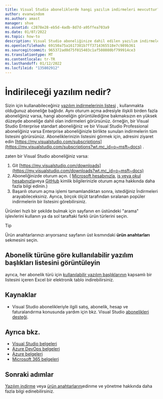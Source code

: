 ```yaml
---
title: Visual Studio aboneliklerde hangi yazılım indirmeleri mevcuttur? | Microsoft Belgeleri
author: evanwindom
ms.author: amast
manager: shve
ms.assetid: c2878e28-eb5d-4adb-8d7d-a95ffea703a9
ms.date: 01/07/2022
ms.topic: how-to
description: Visual Studio aboneliğinize dahil edilen yazılım indirmelerinin bir listesini bulun.
ms.openlocfilehash: 69150a75a1617381b7ff3714365518e7c989b361
ms.sourcegitcommit: 965372ad0d75f015403c1af508080bf799914ce3
ms.translationtype: MT
ms.contentlocale: tr-TR
ms.lasthandoff: 01/12/2022
ms.locfileid: "135802912"
---
```

# <a name="what-software-is-available-for-download"></a>İndirileceği yazılım nedir?
Sizin için kullanabileceğiniz [yazılım indirmelerinin listesi](https://download.microsoft.com/download/1/5/4/15454442-CF17-47B9-A65D-DF84EF88511B/Visual_Studio_by_Subscription_Level.xlsx) , kullanmakta olduğunuz aboneliğe bağlıdır.  Aynı oturum açma adresiyle ilişkili birden fazla aboneliğiniz varsa, hangi aboneliğin görüntülediğine bakmaksızın en yüksek düzeyde aboneliğe dahil olan indirmeleri görürsünüz.  örneğin, bir Visual Studio Enterprise standart aboneliğiniz ve bir Visual Studio Professional aboneliğiniz varsa Enterprise aboneliğinizle birlikte sunulan indirmelerin tüm listesini görürsünüz.  Aboneliklerinizin listesini görmek için, adresini ziyaret edin [https://my.visualstudio.com/subscriptions](https://my.visualstudio.com/subscriptions?wt.mc_id=o~msft~docs) .

zaten bir Visual Studio aboneliğiniz varsa:
1. Git [https://my.visualstudio.com/downloads](https://my.visualstudio.com/downloads?wt.mc_id=o~msft~docs)
2. Aboneliğinizde oturum açın. ( [Microsoft hesabınızla](sign-in-msa.md), [iş veya okul hesabınızla](sign-in-work.md)veya [GitHub](sign-in-github.md) kimlik bilgilerinizle oturum açma hakkında daha fazla bilgi edinin.)
3. Başarılı oturum açma işlemi tamamlandıktan sonra, istediğiniz İndirmeleri arayabileceksiniz.  Ayrıca, birçok ölçüt tarafından sıralanan popüler indirmelerin bir listesini görebilirsiniz.

Ürünleri hızlı bir şekilde bulmak için sayfanın en üstündeki "arama" işlevlerini kullanın ya da sol taraftaki farklı ürün türlerini seçin.

> [!TIP]
> Ürün anahtarlarınızı arıyorsanız sayfanın üst kısmındaki **ürün anahtarları** sekmesini seçin.

## <a name="see-a-list-of-available-software-titles-by-subscription-type"></a>Abonelik türüne göre kullanılabilir yazılım başlıkları listesini görüntüleyin
ayrıca, her abonelik türü için [kullanılabilir yazılım başlıklarının](https://download.microsoft.com/download/1/5/4/15454442-CF17-47B9-A65D-DF84EF88511B/Visual_Studio_by_Subscription_Level.xlsx) kapsamlı bir listesini içeren Excel bir elektronik tablo indirebilirsiniz.

## <a name="resources"></a>Kaynaklar 
- Visual Studio abonelikleriyle ilgili satış, abonelik, hesap ve faturalandırma konusunda yardım için bkz. Visual Studio [abonelikleri desteği](https://aka.ms/vssubscriberhelp). 

## <a name="see-also"></a>Ayrıca bkz.
- [Visual Studio belgeleri](/visualstudio/)
- [Azure DevOps belgeleri](/azure/devops/)
- [Azure belgeleri](/azure/)
- [Microsoft 365 belgeleri](/microsoft-365/)

## <a name="next-steps"></a>Sonraki adımlar
[Yazılım indirme](download-software.md) veya [ürün anahtarlarını](product-keys.md)edinme ve yönetme hakkında daha fazla bilgi edinebilirsiniz.